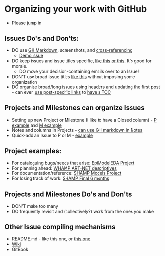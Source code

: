 
# Organizing your work with GitHub

- Please jump in 

## Issues Do's and Don'ts: 
- DO use [GH Markdown](https://help.github.com/en/articles/basic-writing-and-formatting-syntax), screenshots, and [cross-referencing](https://help.github.com/en/articles/autolinked-references-and-urls#issues-and-pull-requests)
   - [Demo issue](https://github.com/statnet/SHAMP/issues/160)
- DO keep issues and issue titles specific, [like this](https://github.com/statnet/SHAMP/issues/142) [or this](https://github.com/statnet/WHAMP/issues/94). It's good for morale.
    - DO move your decision-containing emails over to an Issue!
- DON'T use broad issue titles [like this](https://github.com/statnet/SHAMP/issues/49) without imposing some organization
- DO organize broad/long issues using headers and updating the first post - can even [use post-specific links](https://stackoverflow.com/questions/25163598/how-do-i-reference-a-specific-issue-comment-on-github) to [have a TOC](https://github.com/statnet/SHAMP/issues/134)
## Projects and Milestones can organize Issues 
- Setting up new Project or Milestone (I like to have a Closed column) - [P example](https://github.com/statnet/SHAMP/projects) and [M example](https://github.com/statnet/SHAMP/issues)
- Notes and columns in Projects - [can use GH markdown in Notes](https://github.com/statnet/SHAMP/projects/5)
- Quick-add an Issue to P or M - [example](https://github.com/statnet/SHAMP/issues/160)
## Project examples: 
- For cataloguing bugs/needs that arise: [EpiModelEDA Project](https://github.com/statnet/EpiModelEDA/projects/1)
- For planning ahead: [WHAMP ART-NET descriptives](https://github.com/statnet/WHAMP/projects/7)
- For documentation/reference: [SHAMP Models Project](https://github.com/statnet/SHAMP/projects/13)
- For losing track of work: [SHAMP Final 6 months](https://github.com/statnet/SHAMP/projects/11)
## Projects and Milestones Do's and Don'ts
- DON'T make too many
- DO frequently revisit and (collectively?) work from the ones you make
## Other Issue compiling mechanisms
- README.md - like this one, or [this one](https://github.com/statnet/SHAMP/tree/master/egonet/data-prep/make_rda)
- [Wiki](https://github.com/statnet/SHAMP/wiki)
- GitBook

